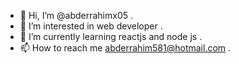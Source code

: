 - 👋 Hi, I’m @abderrahimx05 .
- 👀 I’m interested in web developer .
- 🌱 I’m currently learning reactjs and node js .
- 📫 How to reach me abderrahim581@hotmail.com .

<!---
abderrahimx05/abderrahimx05 is a ✨ special ✨ repository because its `README.md` (this file) appears on your GitHub profile.
You can click the Preview link to take a look at your changes.
--->
